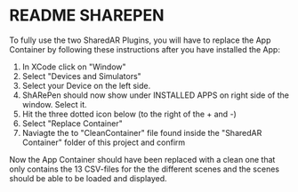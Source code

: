 # README SHAREPEN

To fully use the two SharedAR Plugins, you will have to replace the App Container by following
these instructions after you have installed the App:

1. In XCode click on "Window"
2. Select "Devices and Simulators"
3. Select your Device on the left side.
4. ShARePen should now show under INSTALLED APPS on right side of the window. Select it.
5. Hit the three dotted icon below (to the right of the + and -)
6. Select "Replace Container"
7. Naviagte the to "CleanContainer" file found inside the "SharedAR Container" folder of this project and confirm

Now the App Container should have been replaced with a clean one that only contains the 13 CSV-files for the
the different scenes and the scenes should be able to be loaded and displayed.

